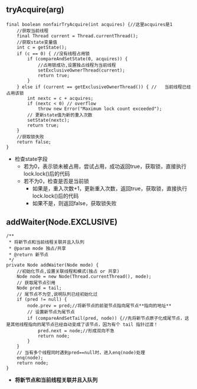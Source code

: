 ## tryAcquire(arg) ##
    final boolean nonfairTryAcquire(int acquires) {//这里acquires是1
    	//获取当前线程
    	final Thread current = Thread.currentThread();
    	//获取state变量值
    	int c = getState();
    	if (c == 0) { //没有线程占用锁
    		if (compareAndSetState(0, acquires)) {
	    		//占用锁成功,设置独占线程为当前线程
	    		setExclusiveOwnerThread(current);
	    		return true;
    		}
	    } else if (current == getExclusiveOwnerThread()) { //	当前线程已经占用该锁
		    int nextc = c + acquires;
		    if (nextc < 0) // overflow
		    	throw new Error("Maximum lock count exceeded");
		    // 更新state值为新的重入次数
		    setState(nextc);
		    return true;
	    }
	    //获取锁失败
	    return false;
    }

* 检查state字段
	* 若为0，表示锁未被占用，尝试占用，成功返回true，获取锁，直接执行lock.lock()后的代码
	* 若不为0，检查是否是当前锁
		* 如果是，重入次数+1，更新重入次数，返回true，获取锁，直接执行lock.lock()后的代码
		* 如果不是，则返回false，获取锁失败

## addWaiter(Node.EXCLUSIVE) ##
    /**
     * 将新节点和当前线程关联并且入队列
     * @param mode 独占/共享
     * @return 新节点
     */
    private Node addWaiter(Node mode) {
	    //初始化节点,设置关联线程和模式(独占 or 共享)
	    Node node = new Node(Thread.currentThread(), mode);
	    // 获取尾节点引用
	    Node pred = tail;
	    // 尾节点不为空,说明队列已经初始化过
	    if (pred != null) {
		    node.prev = pred;//将新节点的前驱节点指向尾节点**指向的地址**
		    // 设置新节点为尾节点
		    if (compareAndSetTail(pred, node)) {//先将新节点原子化成尾节点，这是其他线程指向的尾节点已经自动变成了该节点，因为有个 tail 指针过渡！
			    pred.next = node;//形成双向不急
			    return node;
		    }
	    }
	    // 当有多个线程同时遇到pred==null时，进入enq(node)处理
	    enq(node);
	    return node;
    }

* **将新节点和当前线程关联并且入队列**
